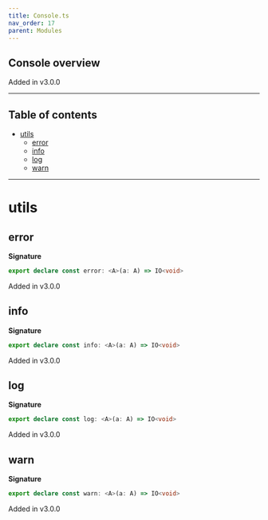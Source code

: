 ```yaml
---
title: Console.ts
nav_order: 17
parent: Modules
---
```


## Console overview

Added in v3.0.0

---

<h2 class="text-delta">Table of contents</h2>

- [utils](#utils)
  - [error](#error)
  - [info](#info)
  - [log](#log)
  - [warn](#warn)

---

# utils

## error

**Signature**

```ts
export declare const error: <A>(a: A) => IO<void>
```

Added in v3.0.0

## info

**Signature**

```ts
export declare const info: <A>(a: A) => IO<void>
```

Added in v3.0.0

## log

**Signature**

```ts
export declare const log: <A>(a: A) => IO<void>
```

Added in v3.0.0

## warn

**Signature**

```ts
export declare const warn: <A>(a: A) => IO<void>
```

Added in v3.0.0
